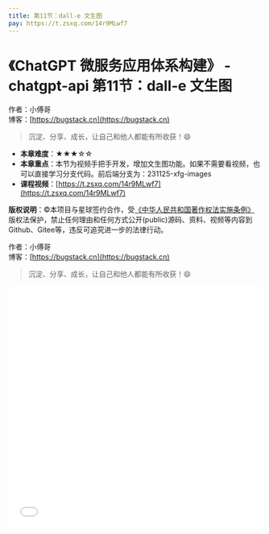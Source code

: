 ```yaml
---
title: 第11节：dall-e 文生图
pay: https://t.zsxq.com/14r9MLwf7
---
```


# 《ChatGPT 微服务应用体系构建》 - chatgpt-api 第11节：dall-e 文生图

作者：小傅哥
<br/>博客：[https://bugstack.cn](https://bugstack.cn)

>沉淀、分享、成长，让自己和他人都能有所收获！😄

- **本章难度**：★★★☆☆
- **本章重点**：本节为视频手把手开发，增加文生图功能。如果不需要看视频，也可以直接学习分支代码。前后端分支为：231125-xfg-images
- **课程视频**：[https://t.zsxq.com/14r9MLwf7](https://t.zsxq.com/14r9MLwf7)

**版权说明**：©本项目与星球签约合作，受[《中华人民共和国著作权法实施条例》](http://www.gov.cn/zhengce/2020-12/26/content_5573623.htm) 版权法保护，禁止任何理由和任何方式公开(public)源码、资料、视频等内容到Github、Gitee等，违反可追究进一步的法律行动。

作者：小傅哥
<br/>博客：[https://bugstack.cn](https://bugstack.cn)

>沉淀、分享、成长，让自己和他人都能有所收获！😄

<iframe id="B-Video" src="//player.bilibili.com/player.html?aid=578760836&bvid=BV1fz4y1c7KW&cid=1343686567&p=1" scrolling="no" border="0" frameborder="no" framespacing="0" allowfullscreen="true" width="100%" height="480"> </iframe>
